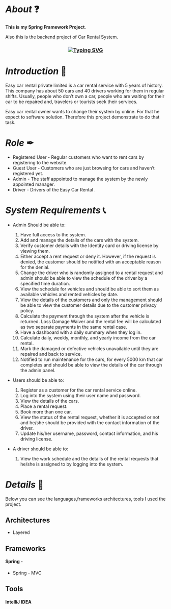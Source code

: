 # *About* ❓
**This is my Spring Framework Project**.

Also this is the backend project of Car Rental System.

<h3 align="center"><a href="https://git.io/typing-svg" align="center"><img align="center" src="https://readme-typing-svg.herokuapp.com?font=Fira+Code&size=25&duration=4000&center=true&vCenter=true&width=435&lines=Car+Rental+System" alt="Typing SVG" style="max-width:100%" /></a></h3>

# *Introduction* 📝
Easy car rental private limited is a car rental service with 5 years of history. This company has about 
50 cars and 40 drivers working for them in regular shifts. Usually, people who don’t own a car, people who 
are waiting for their car to be repaired and, travelers or tourists seek their services.

Easy car rental owner wants to change their system by online. For that he expect to software solution. Therefore this project demonstrate to do that task.

# *Role* ✒
* Registered User - Regular customers who want to rent cars by registering to the website.
* Guest User - Customers who are just browsing for cars and haven’t registered yet.
* Admin - The staff appointed to manage the system by the newly appointed manager.
* Driver - Drivers of the Easy Car Rental .

# *System Requirements* 📞
* Admin Should be able to:
  1. Have full access to the system.
  2. Add and manage the details of the cars with the system. 
  1. Verify customer details with the Identity card or driving license by viewing them.
  2. Either accept a rent request or deny it. However, if the request is denied, the customer 
  should be notified with an acceptable reason for the denial.
  3. Change the driver who is randomly assigned to a rental request and admin should be able to 
  view the schedule of the driver by a specified time duration.
  4. View the schedule for vehicles and should be able to sort them as available vehicles and 
  rented vehicles by date.
  5. View the details of the customers and only the management should be able to view the 
  customer details due to the customer privacy policy.
  6. Calculate the payment through the system after the vehicle is returned. Loss Damage Waiver 
  and the rental fee will be calculated as two separate payments in the same rental case.
  7. Have a dashboard with a daily summary when they log in.
  8. Calculate daily, weekly, monthly, and yearly income from the car rental.
  9. Mark the damaged or defective vehicles unavailable until they are repaired and back to 
  service.
  10. Notified to run maintenance for the cars, for every 5000 km that car completes and should 
  be able to view the details of the car through the admin panel.
  
*  Users should be able to:
    1. Register as a customer for the car rental service online.
    1. Log into the system using their user name and password.
    3. View the details of the cars.
    4. Place a rental request.
    5. Book more than one car. 
    6. View the status of the rental request, whether it is accepted or not and he/she should be 
    provided with the contact information of the driver.
    7. Update his/her username, password, contact information, and his driving license.

*   A driver should be able to:
      1. View the work schedule and the details of the rental requests that he/she is assigned to by 
       logging into the system.
       
# *Details* 🔖
Below you can see the languages,frameworks architectures, tools I used  the project.

## Architectures
* Layered 

## Frameworks

#### Spring -  
* Spring - MVC  

## Tools
#### IntelliJ IDEA
